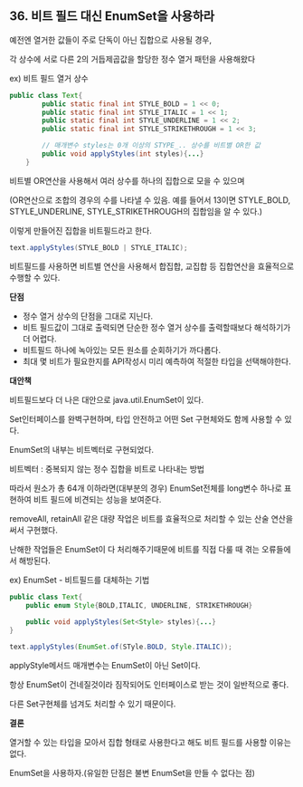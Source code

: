 ## 36. 비트 필드 대신 EnumSet을 사용하라

예전엔 열거한 값들이 주로 단독이 아닌 집합으로 사용될 경우,

각 상수에 서로 다른 2의 거듭제곱값을 할당한 정수 열거 패턴을 사용해왔다

ex) 비트 필드 열거 상수

```java
public class Text{
		public static final int STYLE_BOLD = 1 << 0;
		public static final int STYLE_ITALIC = 1 << 1;
		public static final int STYLE_UNDERLINE = 1 << 2;
		public static final int STYLE_STRIKETHROUGH = 1 << 3;

		// 매개변수 styles는 0개 이상의 STYPE_.. 상수를 비트별 OR한 값
		public void applyStyles(int styles){...}
	}
```

비트별 OR연산을 사용해서 여러 상수를 하나의 집합으로 모을 수 있으며

(OR연산으로 조합의 경우의 수를 나타낼 수 있음. 예를 들어서 13이면 STYLE_BOLD, STYLE_UNDERLINE, STYLE_STRIKETHROUGH의 집합임을 알 수 있다.)

이렇게 만들어진 집합을 비트필드라고 한다.

```java
text.applyStyles(STYLE_BOLD | STYLE_ITALIC);
```

비트필드를 사용하면 비트별 연산을 사용해서 합집합, 교집합 등 집합연산을 효율적으로 수행할 수 있다.

**단점**

- 정수 열거 상수의 단점을 그대로 지닌다.
- 비트 필드값이 그대로 출력되면 단순한 정수 열거 상수를 출력할때보다 해석하기가 더 어렵다.
- 비트필드 하나에 녹아있는 모든 원소를 순회하기가 까다롭다.
- 최대 몇 비트가 필요한지를 API작성시 미리 예측하여 적절한 타입을 선택해야한다.

**대안책**

비트필드보다 더 나은 대안으로 java.util.EnumSet이 있다.

Set인터페이스를 완벽구현하며, 타입 안전하고 어떤 Set 구현체와도 함께 사용할 수 있다.

EnumSet의 내부는 비트벡터로 구현되었다.

비트벡터 : 중복되지 않는 정수 집합을 비트로 나타내는 방법

따라서 원소가 총 64개 이하라면(대부분의 경우) EnumSet전체를 long변수 하나로 표현하여 비트 필드에 비견되는 성능을 보여준다.

removeAll, retainAll 같은 대량 작업은 비트를 효율적으로 처리할 수 있는 산술 연산을 써서 구현했다.

난해한 작업들은 EnumSet이 다 처리해주기때문에 비트를 직접 다룰 때 겪는 오류들에서 해방된다.

ex) EnumSet - 비트필드를 대체하는 기법

```java
public class Text{
	public enum Style{BOLD,ITALIC, UNDERLINE, STRIKETHROUGH}
	
	public void applyStyles(Set<Style> styles){...}
}
```

```java
text.applyStyles(EnumSet.of(STyle.BOLD, Style.ITALIC));
```

applyStyle메서드 매개변수는 EnumSet이 아닌 Set이다.

항상 EnumSet이 건네질것이라 짐작되어도 인터페이스로 받는 것이 일반적으로 좋다.

다른 Set구현체를 넘겨도 처리할 수 있기 때문이다.

**결론**

열거할 수 있는 타입을 모아서 집합 형태로 사용한다고 해도 비트 필드를 사용할 이유는 없다.

EnumSet을 사용하자.(유일한 단점은 불변 EnumSet을 만들 수 없다는 점)